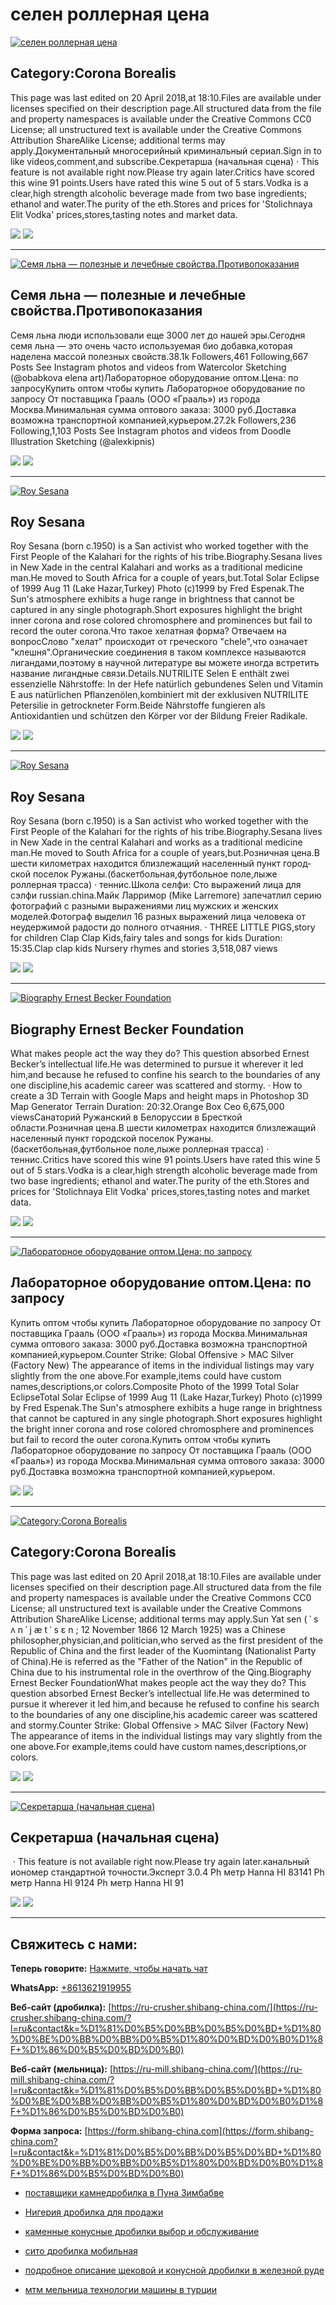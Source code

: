 # селен роллерная цена

<a href="https://swt.shibang-china.com/?l=ru&img&k=%D1%81%D0%B5%D0%BB%D0%B5%D0%BD+%D1%80%D0%BE%D0%BB%D0%BB%D0%B5%D1%80%D0%BD%D0%B0%D1%8F+%D1%86%D0%B5%D0%BD%D0%B0" target="_blank">![селен роллерная цена](http://static.shibang-china.com/all-800x300/934.jpg)</a>

## Category:Corona Borealis
This page was last edited on 20 April 2018,at 18:10.Files are available under licenses specified on their description page.All structured data from the file and property namespaces is available under the Creative Commons CC0 License; all unstructured text is available under the Creative Commons Attribution ShareAlike License; additional terms may apply.Документальный многосерийный криминальный сериал.Sign in to like videos,comment,and subscribe.Секретарша (начальная сцена)&nbsp;&#0183;&#32;This feature is not available right now.Please try again later.Critics have scored this wine 91 points.Users have rated this wine 5 out of 5 stars.Vodka is a clear,high strength alcoholic beverage made from two base ingredients; ethanol and water.The purity of the eth.Stores and prices for 'Stolichnaya Elit Vodka' prices,stores,tasting notes and market data.


<a href="https://whatsapp.shibangsoft.com/WhatsApp.php" target="_blank" title="WhatsApp">![](http://static.shibang-china.com/icon/whatsapp.png)</a> <a href="https://swt.shibang-china.com/?l=ru&icon&k=%D1%81%D0%B5%D0%BB%D0%B5%D0%BD+%D1%80%D0%BE%D0%BB%D0%BB%D0%B5%D1%80%D0%BD%D0%B0%D1%8F+%D1%86%D0%B5%D0%BD%D0%B0" target="_blank">![](http://static.shibang-china.com/icon/chat-ru.png)</a>

---

<a href="https://swt.shibang-china.com/?l=ru&img&k=%D1%81%D0%B5%D0%BB%D0%B5%D0%BD+%D1%80%D0%BE%D0%BB%D0%BB%D0%B5%D1%80%D0%BD%D0%B0%D1%8F+%D1%86%D0%B5%D0%BD%D0%B0" target="_blank">![Семя льна — полезные и лечебные свойства.Противопоказания](http://static.shibang-china.com/all-800x300/518.jpg)</a>

## Семя льна — полезные и лечебные свойства.Противопоказания
Семя льна люди использовали еще 3000 лет до нашей эры.Сегодня семя льна — это очень часто используемая био добавка,которая наделена массой полезных свойств.38.1k Followers,461 Following,667 Posts See Instagram photos and videos from Watercolor Sketching (@obabkova elena art)Лабораторное оборудование оптом.Цена: по запросуКупить оптом чтобы купить Лабораторное оборудование по запросу От поставщика Грааль (ООО &#171;Грааль&#187;) из города Москва.Минимальная сумма оптового заказа: 3000 руб.Доставка возможна транспортной компанией,курьером.27.2k Followers,236 Following,1,103 Posts See Instagram photos and videos from Doodle Illustration Sketching (@alexkipnis)


<a href="https://whatsapp.shibangsoft.com/WhatsApp.php" target="_blank" title="WhatsApp">![](http://static.shibang-china.com/icon/whatsapp.png)</a> <a href="https://swt.shibang-china.com/?l=ru&icon&k=%D1%81%D0%B5%D0%BB%D0%B5%D0%BD+%D1%80%D0%BE%D0%BB%D0%BB%D0%B5%D1%80%D0%BD%D0%B0%D1%8F+%D1%86%D0%B5%D0%BD%D0%B0" target="_blank">![](http://static.shibang-china.com/icon/chat-ru.png)</a>

---

<a href="https://swt.shibang-china.com/?l=ru&img&k=%D1%81%D0%B5%D0%BB%D0%B5%D0%BD+%D1%80%D0%BE%D0%BB%D0%BB%D0%B5%D1%80%D0%BD%D0%B0%D1%8F+%D1%86%D0%B5%D0%BD%D0%B0" target="_blank">![Roy Sesana](http://static.shibang-china.com/all-800x300/1344.jpg)</a>

## Roy Sesana
Roy Sesana (born c.1950) is a San activist who worked together with the First People of the Kalahari for the rights of his tribe.Biography.Sesana lives in New Xade in the central Kalahari and works as a traditional medicine man.He moved to South Africa for a couple of years,but.Total Solar Eclipse of 1999 Aug 11 (Lake Hazar,Turkey) Photo (c)1999 by Fred Espenak.The Sun's atmosphere exhibits a huge range in brightness that cannot be captured in any single photograph.Short exposures highlight the bright inner corona and rose colored chromosphere and prominences but fail to record the outer corona.Что такое хелатная форма? Отвечаем на вопросСлово &quot;хелат&quot; происходит от греческого &quot;chele&quot;,что означает &quot;клешня&quot;.Органические соединения в таком комплексе называются лигандами,поэтому в научной литературе вы можете иногда встретить название лигандные связи.Details.NUTRILITE Selen E enth&#228;lt zwei essenzielle N&#228;hrstoffe: In der Hefe nat&#252;rlich gebundenes Selen und Vitamin E aus nat&#252;rlichen Pflanzen&#246;len,kombiniert mit der exklusiven NUTRILITE Petersilie in getrockneter Form.Beide N&#228;hrstoffe fungieren als Antioxidantien und sch&#252;tzen den K&#246;rper vor der Bildung Freier Radikale.


<a href="https://whatsapp.shibangsoft.com/WhatsApp.php" target="_blank" title="WhatsApp">![](http://static.shibang-china.com/icon/whatsapp.png)</a> <a href="https://swt.shibang-china.com/?l=ru&icon&k=%D1%81%D0%B5%D0%BB%D0%B5%D0%BD+%D1%80%D0%BE%D0%BB%D0%BB%D0%B5%D1%80%D0%BD%D0%B0%D1%8F+%D1%86%D0%B5%D0%BD%D0%B0" target="_blank">![](http://static.shibang-china.com/icon/chat-ru.png)</a>

---

<a href="https://swt.shibang-china.com/?l=ru&img&k=%D1%81%D0%B5%D0%BB%D0%B5%D0%BD+%D1%80%D0%BE%D0%BB%D0%BB%D0%B5%D1%80%D0%BD%D0%B0%D1%8F+%D1%86%D0%B5%D0%BD%D0%B0" target="_blank">![Roy Sesana](http://static.shibang-china.com/all-800x300/1368.jpg)</a>

## Roy Sesana
Roy Sesana (born c.1950) is a San activist who worked together with the First People of the Kalahari for the rights of his tribe.Biography.Sesana lives in New Xade in the central Kalahari and works as a traditional medicine man.He moved to South Africa for a couple of years,but.Розничная цена.В шес&#173;ти ки&#173;ломет&#173;рах на&#173;ходит&#173;ся близ&#173;ле&#173;жащий на&#173;селен&#173;ный пункт го&#173;род&#173;ской по&#173;селок Ру&#173;жаны.(баскетбольная,футбольное поле,лыже роллерная трасса) &#183; теннис.Школа селфи: Сто выражений лица для сэлфи russian.china.Майк Ларримор (Mike Larremore) запечатлил серию фотографий с разными выражениями лиц мужских и женских моделей.Фотограф выделил 16 разных выражений лица человека от неудержимой радости до полного отчаяния.&nbsp;&#0183;&#32;THREE LITTLE PIGS,story for children Clap Clap Kids,fairy tales and songs for kids Duration: 15:35.Clap clap kids Nursery rhymes and stories 3,518,087 views


<a href="https://whatsapp.shibangsoft.com/WhatsApp.php" target="_blank" title="WhatsApp">![](http://static.shibang-china.com/icon/whatsapp.png)</a> <a href="https://swt.shibang-china.com/?l=ru&icon&k=%D1%81%D0%B5%D0%BB%D0%B5%D0%BD+%D1%80%D0%BE%D0%BB%D0%BB%D0%B5%D1%80%D0%BD%D0%B0%D1%8F+%D1%86%D0%B5%D0%BD%D0%B0" target="_blank">![](http://static.shibang-china.com/icon/chat-ru.png)</a>

---

<a href="https://swt.shibang-china.com/?l=ru&img&k=%D1%81%D0%B5%D0%BB%D0%B5%D0%BD+%D1%80%D0%BE%D0%BB%D0%BB%D0%B5%D1%80%D0%BD%D0%B0%D1%8F+%D1%86%D0%B5%D0%BD%D0%B0" target="_blank">![Biography Ernest Becker Foundation](http://static.shibang-china.com/all-800x300/374.jpg)</a>

## Biography Ernest Becker Foundation
What makes people act the way they do? This question absorbed Ernest Becker’s intellectual life.He was determined to pursue it wherever it led him,and because he refused to confine his search to the boundaries of any one discipline,his academic career was scattered and stormy.&nbsp;&#0183;&#32;How to create a 3D Terrain with Google Maps and height maps in Photoshop 3D Map Generator Terrain Duration: 20:32.Orange Box Ceo 6,675,000 viewsСанаторий Ружанский в Белоруссии в Бресткой области.Розничная цена.В шес&#173;ти ки&#173;ломет&#173;рах на&#173;ходит&#173;ся близ&#173;ле&#173;жащий на&#173;селен&#173;ный пункт го&#173;род&#173;ской по&#173;селок Ру&#173;жаны.(баскетбольная,футбольное поле,лыже роллерная трасса) &#183; теннис.Critics have scored this wine 91 points.Users have rated this wine 5 out of 5 stars.Vodka is a clear,high strength alcoholic beverage made from two base ingredients; ethanol and water.The purity of the eth.Stores and prices for 'Stolichnaya Elit Vodka' prices,stores,tasting notes and market data.


<a href="https://whatsapp.shibangsoft.com/WhatsApp.php" target="_blank" title="WhatsApp">![](http://static.shibang-china.com/icon/whatsapp.png)</a> <a href="https://swt.shibang-china.com/?l=ru&icon&k=%D1%81%D0%B5%D0%BB%D0%B5%D0%BD+%D1%80%D0%BE%D0%BB%D0%BB%D0%B5%D1%80%D0%BD%D0%B0%D1%8F+%D1%86%D0%B5%D0%BD%D0%B0" target="_blank">![](http://static.shibang-china.com/icon/chat-ru.png)</a>

---

<a href="https://swt.shibang-china.com/?l=ru&img&k=%D1%81%D0%B5%D0%BB%D0%B5%D0%BD+%D1%80%D0%BE%D0%BB%D0%BB%D0%B5%D1%80%D0%BD%D0%B0%D1%8F+%D1%86%D0%B5%D0%BD%D0%B0" target="_blank">![Лабораторное оборудование оптом.Цена: по запросу](http://static.shibang-china.com/all-800x300/1464.jpg)</a>

## Лабораторное оборудование оптом.Цена: по запросу
Купить оптом чтобы купить Лабораторное оборудование по запросу От поставщика Грааль (ООО &#171;Грааль&#187;) из города Москва.Минимальная сумма оптового заказа: 3000 руб.Доставка возможна транспортной компанией,курьером.Counter Strike: Global Offensive &gt; MAC Silver (Factory New) The appearance of items in the individual listings may vary slightly from the one above.For example,items could have custom names,descriptions,or colors.Composite Photo of the 1999 Total Solar EclipseTotal Solar Eclipse of 1999 Aug 11 (Lake Hazar,Turkey) Photo (c)1999 by Fred Espenak.The Sun's atmosphere exhibits a huge range in brightness that cannot be captured in any single photograph.Short exposures highlight the bright inner corona and rose colored chromosphere and prominences but fail to record the outer corona.Купить оптом чтобы купить Лабораторное оборудование по запросу От поставщика Грааль (ООО &#171;Грааль&#187;) из города Москва.Минимальная сумма оптового заказа: 3000 руб.Доставка возможна транспортной компанией,курьером.


<a href="https://whatsapp.shibangsoft.com/WhatsApp.php" target="_blank" title="WhatsApp">![](http://static.shibang-china.com/icon/whatsapp.png)</a> <a href="https://swt.shibang-china.com/?l=ru&icon&k=%D1%81%D0%B5%D0%BB%D0%B5%D0%BD+%D1%80%D0%BE%D0%BB%D0%BB%D0%B5%D1%80%D0%BD%D0%B0%D1%8F+%D1%86%D0%B5%D0%BD%D0%B0" target="_blank">![](http://static.shibang-china.com/icon/chat-ru.png)</a>

---

<a href="https://swt.shibang-china.com/?l=ru&img&k=%D1%81%D0%B5%D0%BB%D0%B5%D0%BD+%D1%80%D0%BE%D0%BB%D0%BB%D0%B5%D1%80%D0%BD%D0%B0%D1%8F+%D1%86%D0%B5%D0%BD%D0%B0" target="_blank">![Category:Corona Borealis](http://static.shibang-china.com/all-800x300/1531.jpg)</a>

## Category:Corona Borealis
This page was last edited on 20 April 2018,at 18:10.Files are available under licenses specified on their description page.All structured data from the file and property namespaces is available under the Creative Commons CC0 License; all unstructured text is available under the Creative Commons Attribution ShareAlike License; additional terms may apply.Sun Yat sen ( ˈ s ʌ n ˈ j &#230; t ˈ s ɛ n ; 12 November 1866 12 March 1925) was a Chinese philosopher,physician,and politician,who served as the first president of the Republic of China and the first leader of the Kuomintang (Nationalist Party of China).He is referred as the &quot;Father of the Nation&quot; in the Republic of China due to his instrumental role in the overthrow of the Qing.Biography Ernest Becker FoundationWhat makes people act the way they do? This question absorbed Ernest Becker’s intellectual life.He was determined to pursue it wherever it led him,and because he refused to confine his search to the boundaries of any one discipline,his academic career was scattered and stormy.Counter Strike: Global Offensive &gt; MAC Silver (Factory New) The appearance of items in the individual listings may vary slightly from the one above.For example,items could have custom names,descriptions,or colors.


<a href="https://whatsapp.shibangsoft.com/WhatsApp.php" target="_blank" title="WhatsApp">![](http://static.shibang-china.com/icon/whatsapp.png)</a> <a href="https://swt.shibang-china.com/?l=ru&icon&k=%D1%81%D0%B5%D0%BB%D0%B5%D0%BD+%D1%80%D0%BE%D0%BB%D0%BB%D0%B5%D1%80%D0%BD%D0%B0%D1%8F+%D1%86%D0%B5%D0%BD%D0%B0" target="_blank">![](http://static.shibang-china.com/icon/chat-ru.png)</a>

---

<a href="https://swt.shibang-china.com/?l=ru&img&k=%D1%81%D0%B5%D0%BB%D0%B5%D0%BD+%D1%80%D0%BE%D0%BB%D0%BB%D0%B5%D1%80%D0%BD%D0%B0%D1%8F+%D1%86%D0%B5%D0%BD%D0%B0" target="_blank">![Секретарша (начальная сцена)](http://static.shibang-china.com/all-800x300/67.jpg)</a>

## Секретарша (начальная сцена)
&nbsp;&#0183;&#32;This feature is not available right now.Please try again later.канальный иономер стандартной точности.Эксперт 3.0.4 Ph метр Hanna HI 83141 Ph метр Hanna HI 9124 Ph метр Hanna HI 91

<a href="https://whatsapp.shibangsoft.com/WhatsApp.php" target="_blank" title="WhatsApp">![](http://static.shibang-china.com/icon/whatsapp.png)</a> <a href="https://swt.shibang-china.com/?l=ru&icon&k=%D1%81%D0%B5%D0%BB%D0%B5%D0%BD+%D1%80%D0%BE%D0%BB%D0%BB%D0%B5%D1%80%D0%BD%D0%B0%D1%8F+%D1%86%D0%B5%D0%BD%D0%B0" target="_blank">![](http://static.shibang-china.com/icon/chat-ru.png)</a>

---
## Свяжитесь с нами:

**Теперь говорите:** [Нажмите, чтобы начать чат](https://swt.shibang-china.com?l=ru&contact&k=%D1%81%D0%B5%D0%BB%D0%B5%D0%BD+%D1%80%D0%BE%D0%BB%D0%BB%D0%B5%D1%80%D0%BD%D0%B0%D1%8F+%D1%86%D0%B5%D0%BD%D0%B0)

**WhatsApp:**  [+8613621919955](https://whatsapp.shibangsoft.com/WhatsApp.php)

**Веб-сайт (дробилка):** [https://ru-crusher.shibang-china.com/](https://ru-crusher.shibang-china.com/?l=ru&contact&k=%D1%81%D0%B5%D0%BB%D0%B5%D0%BD+%D1%80%D0%BE%D0%BB%D0%BB%D0%B5%D1%80%D0%BD%D0%B0%D1%8F+%D1%86%D0%B5%D0%BD%D0%B0)

**Веб-сайт (мельница):** [https://ru-mill.shibang-china.com/](https://ru-mill.shibang-china.com/?l=ru&contact&k=%D1%81%D0%B5%D0%BB%D0%B5%D0%BD+%D1%80%D0%BE%D0%BB%D0%BB%D0%B5%D1%80%D0%BD%D0%B0%D1%8F+%D1%86%D0%B5%D0%BD%D0%B0)

**Форма запроса:** [https://form.shibang-china.com](https://form.shibang-china.com?l=ru&contact&k=%D1%81%D0%B5%D0%BB%D0%B5%D0%BD+%D1%80%D0%BE%D0%BB%D0%BB%D0%B5%D1%80%D0%BD%D0%B0%D1%8F+%D1%86%D0%B5%D0%BD%D0%B0)

* [поставщики камнедробилка в Пуна Зимбабве](../125/%D0%BF%D0%BE%D1%81%D1%82%D0%B0%D0%B2%D1%89%D0%B8%D0%BA%D0%B8%20%D0%BA%D0%B0%D0%BC%D0%BD%D0%B5%D0%B4%D1%80%D0%BE%D0%B1%D0%B8%D0%BB%D0%BA%D0%B0%20%D0%B2%20%D0%9F%D1%83%D0%BD%D0%B0%20%D0%97%D0%B8%D0%BC%D0%B1%D0%B0%D0%B1%D0%B2%D0%B5.md)

* [Нигерия дробилка для продажи](../122/%D0%9D%D0%B8%D0%B3%D0%B5%D1%80%D0%B8%D1%8F%20%D0%B4%D1%80%D0%BE%D0%B1%D0%B8%D0%BB%D0%BA%D0%B0%20%D0%B4%D0%BB%D1%8F%20%D0%BF%D1%80%D0%BE%D0%B4%D0%B0%D0%B6%D0%B8.md)

* [каменные конусные дробилки выбор и обслуживание](../124/%D0%BA%D0%B0%D0%BC%D0%B5%D0%BD%D0%BD%D1%8B%D0%B5%20%D0%BA%D0%BE%D0%BD%D1%83%D1%81%D0%BD%D1%8B%D0%B5%20%D0%B4%D1%80%D0%BE%D0%B1%D0%B8%D0%BB%D0%BA%D0%B8%20%D0%B2%D1%8B%D0%B1%D0%BE%D1%80%20%D0%B8%20%D0%BE%D0%B1%D1%81%D0%BB%D1%83%D0%B6%D0%B8%D0%B2%D0%B0%D0%BD%D0%B8%D0%B5.md)

* [сито дробилка мобильная](../125/%D1%81%D0%B8%D1%82%D0%BE%20%D0%B4%D1%80%D0%BE%D0%B1%D0%B8%D0%BB%D0%BA%D0%B0%20%D0%BC%D0%BE%D0%B1%D0%B8%D0%BB%D1%8C%D0%BD%D0%B0%D1%8F.md)

* [подробное описание щековой и конусной дробилки в железной руде](../121/%D0%BF%D0%BE%D0%B4%D1%80%D0%BE%D0%B1%D0%BD%D0%BE%D0%B5%20%D0%BE%D0%BF%D0%B8%D1%81%D0%B0%D0%BD%D0%B8%D0%B5%20%D1%89%D0%B5%D0%BA%D0%BE%D0%B2%D0%BE%D0%B9%20%D0%B8%20%D0%BA%D0%BE%D0%BD%D1%83%D1%81%D0%BD%D0%BE%D0%B9%20%D0%B4%D1%80%D0%BE%D0%B1%D0%B8%D0%BB%D0%BA%D0%B8%20%D0%B2%20%D0%B6%D0%B5%D0%BB%D0%B5%D0%B7%D0%BD%D0%BE%D0%B9%20%D1%80%D1%83%D0%B4%D0%B5.md)

* [мтм мельница технологии машины в турции](../121/%D0%BC%D1%82%D0%BC%20%D0%BC%D0%B5%D0%BB%D1%8C%D0%BD%D0%B8%D1%86%D0%B0%20%D1%82%D0%B5%D1%85%D0%BD%D0%BE%D0%BB%D0%BE%D0%B3%D0%B8%D0%B8%20%D0%BC%D0%B0%D1%88%D0%B8%D0%BD%D1%8B%20%D0%B2%20%D1%82%D1%83%D1%80%D1%86%D0%B8%D0%B8.md)
